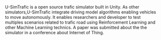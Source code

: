 U-SimTrafic is a open source trafic simulator built in Unity.
As other simulators,U-SimTrafic integrate driving model algorithms enabling vehicles to move autonomously.
It enables researchers and developer to test multiples scenarios related to trafic road using Reinforcement Learning and other Machine Learning technics. 
A paper was submitted about the the simulator in a conference about Internet of Thing. 
